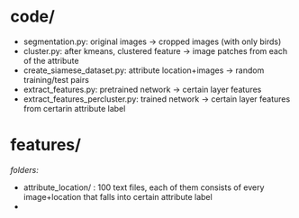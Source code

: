 


# code/
- segmentation.py: original images -> cropped images (with only birds)
- cluster.py: after kmeans, clustered feature -> image patches from each of the attribute
- create_siamese_dataset.py: attribute location+images -> random training/test pairs
- extract_features.py: pretrained network -> certain layer features
- extract_features_percluster.py: trained network -> certain layer features from certarin attribute label

# features/

*folders:*
- attribute_location/ : 100 text files, each of them consists of every image+location that falls into certain attribute label
- 
